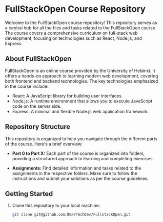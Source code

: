 # FullStackOpen Course Repository

Welcome to the FullStackOpen course repository! This repository serves as a central hub for all the files and tasks related to the FullStackOpen course. The course covers a comprehensive curriculum on full-stack web development, focusing on technologies such as React, Node.js, and Express.

## About FullStackOpen

FullStackOpen is an online course provided by the University of Helsinki. It offers a hands-on approach to learning modern web development, covering both frontend and backend technologies. The key technologies emphasized in the course include:

- React: A JavaScript library for building user interfaces.
- Node.js: A runtime environment that allows you to execute JavaScript code on the server side.
- Express: A minimal and flexible Node.js web application framework.

## Repository Structure

This repository is organized to help you navigate through the different parts of the course. Here's a brief overview:

- **Part 0 to Part X:** Each part of the course is organized into folders, providing a structured approach to learning and completing exercises.

- **Assignments:** Find detailed information and tasks related to the assignments in the respective folders. Make sure to follow the instructions and submit your solutions as per the course guidelines.

## Getting Started

1. Clone this repository to your local machine:

   ```bash
   git clone git@github.com:OmarTechDev/FullstackOpen.git
